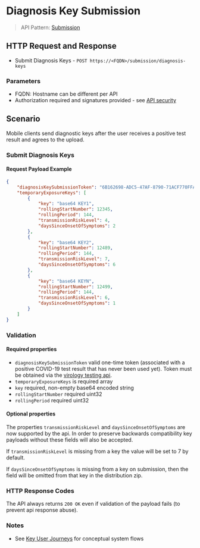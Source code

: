 # Diagnosis Key Submission

> API Pattern: [Submission](../../../api-patterns.md#submission)

## HTTP Request and Response

- Submit Diagnosis Keys - ```POST https://<FQDN>/submission/diagnosis-keys```

### Parameters
- FQDN: Hostname can be different per API
- Authorization required and signatures provided - see [API security](../../../api-security.md)

## Scenario

Mobile clients send diagnostic keys after the user receives a positive test result and agrees to the upload.

### Submit Diagnosis Keys

#### Request Payload Example

```json
{
    "diagnosisKeySubmissionToken": "6B162698-ADC5-47AF-8790-71ACF770FFAF",
    "temporaryExposureKeys": [
        {
            "key": "base64 KEY1",
            "rollingStartNumber": 12345,
            "rollingPeriod": 144,
            "transmissionRiskLevel": 4,
            "daysSinceOnsetOfSymptoms": 2
        },
        {
            "key": "base64 KEY2",
            "rollingStartNumber": 12489,
            "rollingPeriod": 144,
            "transmissionRiskLevel": 7,
            "daysSinceOnsetOfSymptoms": 6
        },
        {
            "key": "base64 KEYN",
            "rollingStartNumber": 12499,
            "rollingPeriod": 144,
            "transmissionRiskLevel": 6,
            "daysSinceOnsetOfSymptoms": 1
        }
    ]
}
```

### Validation

#### Required properties 
- `diagnosisKeySubmissionToken` valid one-time token (associated with a positive COVID-19 test result that has never been used yet). Token must be obtained via the [virology testing api](virology-test-order-submission.md).
- `temporaryExposureKeys` is required array
- `key` required, non-empty base64 encoded string
- `rollingStartNumber` required uint32
- `rollingPeriod` required uint32

#### Optional properties

The properties `transmissionRiskLevel` and `daysSinceOnsetOfSymptoms` are now supported by the api. In order to preserve backwards compatibility key payloads without these fields will also be accepted.

If `transmissionRiskLevel` is missing from a key the value will be set to 7 by default. 

If `daysSinceOnsetOfSymptoms` is missing from a key on submission, then the field will be omitted from that key in the distribution zip.

### HTTP Response Codes
The API always returns `200 OK` even if validation of the payload fails (to prevent api response abuse).

### Notes
- See [Key User Journeys](../../../journeys.md) for conceptual system flows
